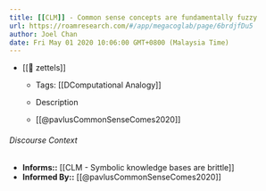 ```yaml
---
title: [[CLM]] - Common sense concepts are fundamentally fuzzy
url: https://roamresearch.com/#/app/megacoglab/page/6brdjfDu5
author: Joel Chan
date: Fri May 01 2020 10:06:00 GMT+0800 (Malaysia Time)
---
```


- [[🌲 zettels]]

    - Tags: [[DComputational Analogy]]

    - Description

    - [[@pavlusCommonSenseComes2020]]

###### Discourse Context

- **Informs::** [[CLM - Symbolic knowledge bases are brittle]]
- **Informed By::** [[@pavlusCommonSenseComes2020]]
